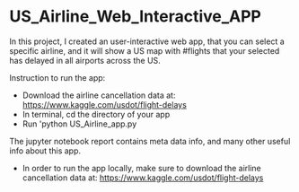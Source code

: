 # US_Airline_Web_Interactive_APP

In this project, I created an user-interactive web app, that you can select a specific airline, and it will show a US map with #flights that your selected has delayed in all airports across the US. 

Instruction to run the app:

- Download the airline cancellation data at: https://www.kaggle.com/usdot/flight-delays
- In terminal, cd the directory of your app
- Run 'python US_Airline_app.py 

The jupyter notebook report contains meta data info, and many other useful info about this app. 

- In order to run the app locally, make sure to download the airline cancellation data at: https://www.kaggle.com/usdot/flight-delays
